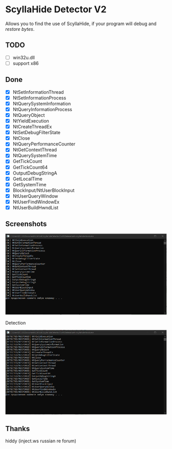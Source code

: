 # ScyllaHide Detector V2
Allows you to find the use of ScyllaHide, if your program will debug and *restore bytes*.

## TODO
- [ ] win32u.dll
- [ ] support x86 

## Done

- [x] NtSetInformationThread
- [x] NtSetInformationProcess
- [x] NtQuerySystemInformation
- [x] NtQueryInformationProcess
- [x] NtQueryObject
- [x] NtYieldExecution
- [x] NtCreateThreadEx
- [x] NtSetDebugFilterState
- [x] NtClose
- [x] NtQueryPerformanceCounter
- [x] NtGetContextThread
- [x] NtQuerySystemTime
- [x] GetTickCount
- [x] GetTickCount64
- [x] OutputDebugStringA
- [x] GetLocalTime
- [x] GetSystemTime
- [x] BlockInput/NtUserBlockInput
- [x] NtUserQueryWindow
- [x] NtUserFindWindowEx
- [x] NtUserBuildHwndList

## Screenshots
![Normal](screen.png)

Detection

![Debugger](detect.png)


## Thanks
hiddy (inject.ws russian re forum)
